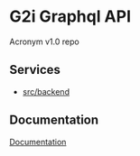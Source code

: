 # G2i Graphql API
Acronym v1.0 repo


## Services
- [src/backend](src/backend)

## Documentation
[Documentation](docs/README.md)

